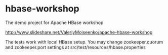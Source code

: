 # hbase-workshop
The demo project for Apache HBase workshop

http://www.slideshare.net/ValeriyMoiseenko/apache-hbase-workshop

The tests work with local HBase setup. You may change zookeeper.quorum and zookeeper.port settings at src/test/resources/hbase.properties